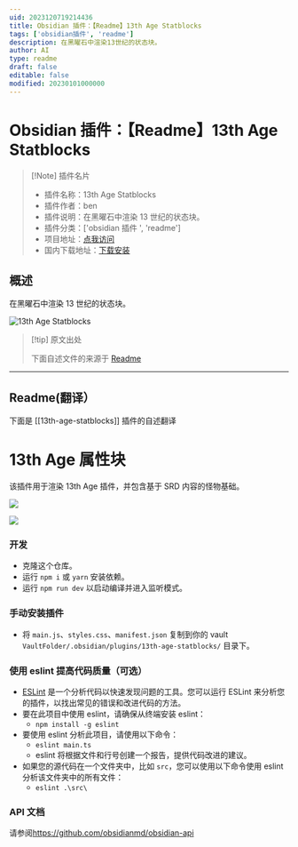 ```yaml
---
uid: 2023120719214436
title: Obsidian 插件：【Readme】13th Age Statblocks
tags: ['obsidian插件', 'readme']
description: 在黑曜石中渲染13世纪的状态块。
author: AI
type: readme
draft: false
editable: false
modified: 20230101000000
---
```


# Obsidian 插件：【Readme】13th Age Statblocks

> [!Note] 插件名片
> - 插件名称：13th Age Statblocks
> - 插件作者：ben
> - 插件说明：在黑曜石中渲染 13 世纪的状态块。
> - 插件分类：['obsidian 插件 ', 'readme']
> - 项目地址：[点我访问](https://github.com/ben/obsidian-13th-age-statblocks)
> - 国内下载地址：[下载安装](https://pkmer.cn/products/plugin/pluginMarket/?13th-age-statblocks)

## 概述

在黑曜石中渲染 13 世纪的状态块。

![13th Age Statblocks](https://cdn.pkmer.cn/covers/13th-age-statblocks.png!pkmer)

> [!tip] 原文出处
>
>下面自述文件的来源于 [Readme](https://ghproxy.net/https://raw.githubusercontent.com/ben/obsidian-13th-age-statblocks/master/README.md)
>

---

## Readme(翻译）

下面是 [[13th-age-statblocks]] 插件的自述翻译

# 13th Age 属性块

该插件用于渲染 13th Age 插件，并包含基于 SRD 内容的怪物基础。

![](https://cdn.pkmer.cn/covers/13th-age-statblocks_1_0.png!pkmer)

![](https://cdn.pkmer.cn/covers/13th-age-statblocks_1_1.png!pkmer)

### 开发

- 克隆这个仓库。
- 运行 `npm i` 或 `yarn` 安装依赖。
- 运行 `npm run dev` 以启动编译并进入监听模式。

### 手动安装插件

- 将 `main.js`、`styles.css`、`manifest.json` 复制到你的 vault `VaultFolder/.obsidian/plugins/13th-age-statblocks/` 目录下。

### 使用 eslint 提高代码质量（可选）

- [ESLint](https://eslint.org/) 是一个分析代码以快速发现问题的工具。您可以运行 ESLint 来分析您的插件，以找出常见的错误和改进代码的方法。
- 要在此项目中使用 eslint，请确保从终端安装 eslint：
  - `npm install -g eslint`
- 要使用 eslint 分析此项目，请使用以下命令：
  - `eslint main.ts`
  - eslint 将根据文件和行号创建一个报告，提供代码改进的建议。
- 如果您的源代码在一个文件夹中，比如 `src`，您可以使用以下命令使用 eslint 分析该文件夹中的所有文件：
  - `eslint .\src\`

### API 文档

请参阅<https://github.com/obsidianmd/obsidian-api>
